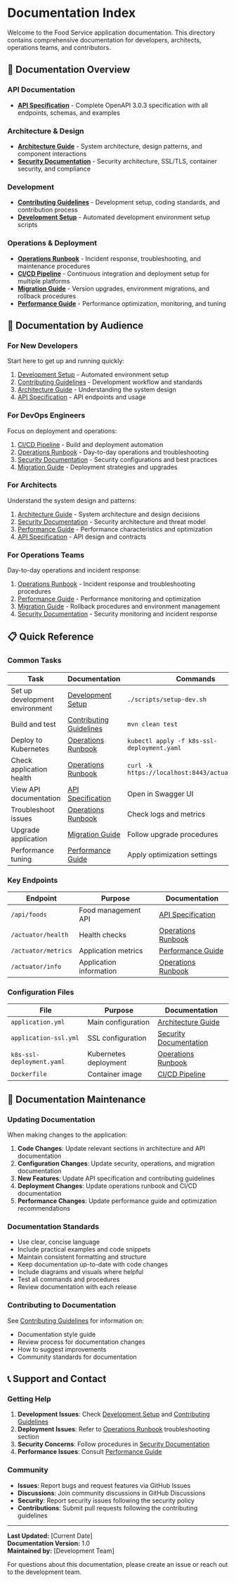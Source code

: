 # Documentation Index

Welcome to the Food Service application documentation. This directory contains comprehensive documentation for developers, architects, operations teams, and contributors.

## 📖 Documentation Overview

### API Documentation
- **[API Specification](api-specification.yaml)** - Complete OpenAPI 3.0.3 specification with all endpoints, schemas, and examples

### Architecture & Design
- **[Architecture Guide](ARCHITECTURE.md)** - System architecture, design patterns, and component interactions
- **[Security Documentation](SECURITY.md)** - Security architecture, SSL/TLS, container security, and compliance

### Development
- **[Contributing Guidelines](../CONTRIBUTING.md)** - Development setup, coding standards, and contribution process
- **[Development Setup](../scripts/DEVELOPMENT-SETUP.md)** - Automated development environment setup scripts

### Operations & Deployment
- **[Operations Runbook](OPERATIONS.md)** - Incident response, troubleshooting, and maintenance procedures
- **[CI/CD Pipeline](CI-CD.md)** - Continuous integration and deployment setup for multiple platforms
- **[Migration Guide](MIGRATION.md)** - Version upgrades, environment migrations, and rollback procedures
- **[Performance Guide](PERFORMANCE.md)** - Performance optimization, monitoring, and tuning

## 🎯 Documentation by Audience

### For New Developers
Start here to get up and running quickly:
1. [Development Setup](../scripts/DEVELOPMENT-SETUP.md) - Automated environment setup
2. [Contributing Guidelines](../CONTRIBUTING.md) - Development workflow and standards
3. [Architecture Guide](ARCHITECTURE.md) - Understanding the system design
4. [API Specification](api-specification.yaml) - API endpoints and usage

### For DevOps Engineers
Focus on deployment and operations:
1. [CI/CD Pipeline](CI-CD.md) - Build and deployment automation
2. [Operations Runbook](OPERATIONS.md) - Day-to-day operations and troubleshooting
3. [Security Documentation](SECURITY.md) - Security configurations and best practices
4. [Migration Guide](MIGRATION.md) - Deployment strategies and upgrades

### For Architects
Understand the system design and patterns:
1. [Architecture Guide](ARCHITECTURE.md) - System architecture and design decisions
2. [Security Documentation](SECURITY.md) - Security architecture and threat model
3. [Performance Guide](PERFORMANCE.md) - Performance characteristics and optimization
4. [API Specification](api-specification.yaml) - API design and contracts

### For Operations Teams
Day-to-day operations and incident response:
1. [Operations Runbook](OPERATIONS.md) - Incident response and troubleshooting procedures
2. [Performance Guide](PERFORMANCE.md) - Performance monitoring and optimization
3. [Migration Guide](MIGRATION.md) - Rollback procedures and environment management
4. [Security Documentation](SECURITY.md) - Security monitoring and incident response

## 📋 Quick Reference

### Common Tasks

| Task | Documentation | Commands |
|------|---------------|----------|
| Set up development environment | [Development Setup](../scripts/DEVELOPMENT-SETUP.md) | `./scripts/setup-dev.sh` |
| Build and test | [Contributing Guidelines](../CONTRIBUTING.md) | `mvn clean test` |
| Deploy to Kubernetes | [Operations Runbook](OPERATIONS.md) | `kubectl apply -f k8s-ssl-deployment.yaml` |
| Check application health | [Operations Runbook](OPERATIONS.md) | `curl -k https://localhost:8443/actuator/health` |
| View API documentation | [API Specification](api-specification.yaml) | Open in Swagger UI |
| Troubleshoot issues | [Operations Runbook](OPERATIONS.md) | Check logs and metrics |
| Upgrade application | [Migration Guide](MIGRATION.md) | Follow upgrade procedures |
| Performance tuning | [Performance Guide](PERFORMANCE.md) | Apply optimization settings |

### Key Endpoints

| Endpoint | Purpose | Documentation |
|----------|--------|---------------|
| `/api/foods` | Food management API | [API Specification](api-specification.yaml) |
| `/actuator/health` | Health checks | [Operations Runbook](OPERATIONS.md) |
| `/actuator/metrics` | Application metrics | [Performance Guide](PERFORMANCE.md) |
| `/actuator/info` | Application information | [Operations Runbook](OPERATIONS.md) |

### Configuration Files

| File | Purpose | Documentation |
|------|---------|---------------|
| `application.yml` | Main configuration | [Architecture Guide](ARCHITECTURE.md) |
| `application-ssl.yml` | SSL configuration | [Security Documentation](SECURITY.md) |
| `k8s-ssl-deployment.yaml` | Kubernetes deployment | [Operations Runbook](OPERATIONS.md) |
| `Dockerfile` | Container image | [CI/CD Pipeline](CI-CD.md) |

## 🔧 Documentation Maintenance

### Updating Documentation

When making changes to the application:

1. **Code Changes**: Update relevant sections in architecture and API documentation
2. **Configuration Changes**: Update security, operations, and migration documentation
3. **New Features**: Update API specification and contributing guidelines
4. **Deployment Changes**: Update operations runbook and CI/CD documentation
5. **Performance Changes**: Update performance guide and optimization recommendations

### Documentation Standards

- Use clear, concise language
- Include practical examples and code snippets
- Maintain consistent formatting and structure
- Keep documentation up-to-date with code changes
- Include diagrams and visuals where helpful
- Test all commands and procedures
- Review documentation with each release

### Contributing to Documentation

See [Contributing Guidelines](../CONTRIBUTING.md) for information on:
- Documentation style guide
- Review process for documentation changes
- How to suggest improvements
- Community standards for documentation

## 📞 Support and Contact

### Getting Help

1. **Development Issues**: Check [Development Setup](../scripts/DEVELOPMENT-SETUP.md) and [Contributing Guidelines](../CONTRIBUTING.md)
2. **Deployment Issues**: Refer to [Operations Runbook](OPERATIONS.md) troubleshooting section
3. **Security Concerns**: Follow procedures in [Security Documentation](SECURITY.md)
4. **Performance Issues**: Consult [Performance Guide](PERFORMANCE.md)

### Community

- **Issues**: Report bugs and request features via GitHub Issues
- **Discussions**: Join community discussions in GitHub Discussions
- **Security**: Report security issues following the security policy
- **Contributions**: Submit pull requests following the contributing guidelines

---

**Last Updated:** [Current Date]  
**Documentation Version:** 1.0  
**Maintained by:** [Development Team]

For questions about this documentation, please create an issue or reach out to the development team.
